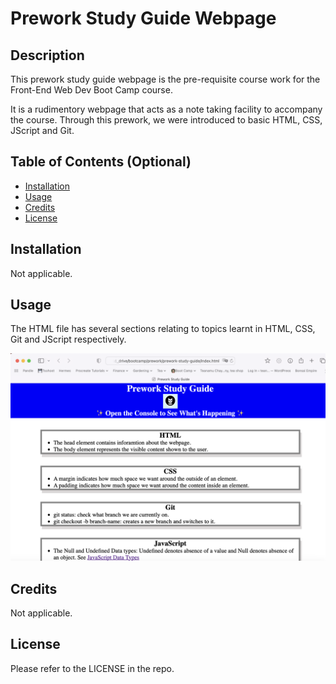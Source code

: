 # Prework Study Guide Webpage

## Description

This prework study guide webpage is the pre-requisite course work for the Front-End Web Dev Boot Camp course. 

It is a rudimentory webpage that acts as a note taking facility to accompany the course. Through this prework, we were introduced to basic HTML, CSS, JScript and Git.


## Table of Contents (Optional)

- [Installation](#installation)
- [Usage](#usage)
- [Credits](#credits)
- [License](#license)

## Installation

Not applicable.

## Usage

The HTML file has several sections relating to topics learnt in HTML, CSS, Git and JScript respectively.  

![alt text](assets/prework_study_notes.png)

## Credits

Not applicable.

## License

Please refer to the LICENSE in the repo.

